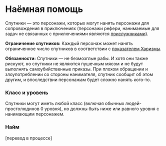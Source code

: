 # Наёмная помощь

Спутники — это персонажи, которых могут нанять персонажи для сопровождения в приключениях (персонажи рефери, нанимаемые для задач не связанных с приключениями являются [прислужниками](temp)).

**Ограничение спутников:** Каждый персонаж может нанять ограниченное число спутников в соответствии с [показателем Харизмы](player-characters.md#модификаторы-харизмы).

**Обязанности:** Спутники — не безмозглые рабы. И хотя они также рискуют, но спутники не являются пушечным мясом и не будут выполнять самоубийственные приказы. При плохом обращении и злоупотреблении со стороны нанимателя, спутник сообщит об этом другим, и впоследствии персонажам будет сложно нанять кого-то.

### Класс и уровень

Спутники могут иметь любой класс (включая обычных людей-простолюдинов 0 уровня), но должны быть ниже или равного уровня с нанимающим персонажем.

### Найм

[перевод в процессе]